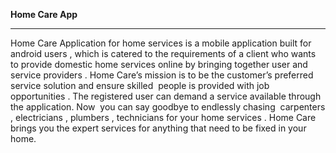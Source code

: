**Home Care App**
***

Home Care Application for home services is a mobile application built for android users , which is catered to the requirements of a client who wants to provide domestic home services online by bringing together user and service providers . Home Care’s mission is to be the customer’s preferred service solution and ensure skilled  people is provided with job opportunities . The registered user can demand a service available through the application. Now  you can say goodbye to endlessly chasing  carpenters , electricians , plumbers , technicians for your home services . Home Care brings you the expert services for anything that need to be fixed in your home.
